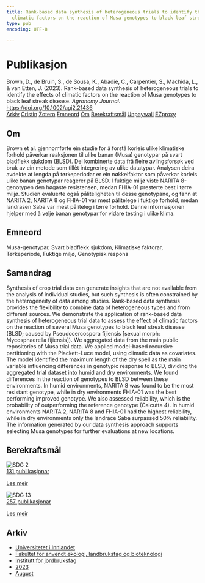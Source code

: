 ```yaml
---
title: Rank-based data synthesis of heterogeneous trials to identify the effects of
  climatic factors on the reaction of Musa genotypes to black leaf streak disease
type: pub
encoding: UTF-8

---
```

<h1>Publikasjon</h1>
<article id="csl-bib-container-7D8GFKLB" class="csl-bib-container">
  <div class="csl-bib-body"> <div class="csl-entry">Brown, D., de Bruin, S., de Sousa, K., Abadie, C., Carpentier, S., Machida, L., &#38; van Etten, J. (2023). Rank-based data synthesis of heterogeneous trials to identify the effects of climatic factors on the reaction of Musa genotypes to black leaf streak disease. <i>Agronomy Journal</i>. <a href="https://doi.org/10.1002/agj2.21436">https://doi.org/10.1002/agj2.21436</a></div> </div>
  <div class="csl-bib-buttons">
    <a href="#taxonomy-article-7D8GFKLB" alt="archive" class="csl-bib-button">Arkiv</a>
    <a href="https://app.cristin.no/results/show.jsf?id=2164751" alt="Cristin" class="csl-bib-button">Cristin</a>
    <a href="http://zotero.org/groups/5881554/items/7D8GFKLB" alt="Zotero" class="csl-bib-button">Zotero</a>
    <a href="#keywords-article-7D8GFKLB" alt="keywords" class="csl-bib-button">Emneord</a>
    <a href="#about-article-7D8GFKLB" alt="about_pub" class="csl-bib-button">Om</a>
    <a href="#sdg-article-7D8GFKLB" alt="sdg" class="csl-bib-button">Berekraftsmål</a>
    <a href="https://onlinelibrary.wiley.com/doi/pdfdirect/10.1002/agj2.21436" alt="Unpaywall" class="csl-bib-button">Unpaywall</a>
    <a href="https://onlinelibrary.wiley.com/doi/pdfdirect/10.1002/agj2.21436" alt="EZproxy" class="csl-bib-button">EZproxy</a>
  </div>
  <div id="csl-bib-meta-container-7D8GFKLB"></div>
</article>
<div id="csl-bib-meta-7D8GFKLB" class="csl-bib-meta">
  <article id="about-article-7D8GFKLB" class="about_pub-article">
    <h1>Om</h1>
    Brown et al. gjennomførte ein studie for å forstå korleis ulike klimatiske forhold påverkar reaksjonen til ulike banan (Musa) genotypar på svart bladflekk sjukdom (BLSD). Dei kombinerte data frå fleire avlingsforsøk ved bruk av ein metode som tillèt integrering av ulike datatypar. Analysen deira avdekte at lengda på tørkeperiodar er ein nøkkelfaktor som påverkar korleis ulike banan genotypar reagerer på BLSD. I fuktige miljø viste NARITA 8-genotypen den høgaste resistensen, medan FHIA-01 presterte best i tørre miljø. Studien evaluerte også påliteligheten til desse genotypane, og fann at NARITA 2, NARITA 8 og FHIA-01 var mest pålitelege i fuktige forhold, medan landrasen Saba var mest påliteleg i tørre forhold. Denne informasjonen hjelper med å velje banan genotypar for vidare testing i ulike klima.
  </article>
  <article id="keywords-article-7D8GFKLB" class="keywords-article">
    <h1>Emneord</h1>
    Musa-genotypar, Svart bladflekk sjukdom, Klimatiske faktorar, Tørkeperiode, Fuktige miljø, Genotypisk respons
  </article>
  <article id="abstract-article-7D8GFKLB" class="abstract-article">
    <h1>Samandrag</h1>
    Synthesis of crop trial data can generate insights that are not available from the analysis of individual studies, but such synthesis is often constrained by the heterogeneity of data among studies. Rank-based data synthesis provides the flexibility to combine data of heterogeneous types and from different sources. We demonstrate the application of rank-based data synthesis of heterogeneous trial data to assess the effect of climatic factors on the reaction of several Musa genotypes to black leaf streak disease (BLSD; caused by Pseudocercospora fijiensis [sexual morph: Mycosphaerella fijiensis]). We aggregated data from the main public repositories of Musa trial data. We applied model-based recursive partitioning with the Plackett-Luce model, using climatic data as covariates. The model identified the maximum length of the dry spell as the main variable influencing differences in genotypic response to BLSD, dividing the aggregated trial dataset into humid and dry environments. We found differences in the reaction of genotypes to BLSD between these environments. In humid environments, NARITA 8 was found to be the most resistant genotype, while in dry environments FHIA-01 was the best performing improved genotype. We also assessed reliability, which is the probability of outperforming the reference genotype (Calcutta 4). In humid environments NARITA 2, NARITA 8 and FHIA-01 had the highest reliability, while in dry environments only the landrace Saba surpassed 50% reliability. The information generated by our data synthesis approach supports selecting Musa genotypes for further evaluations at new locations.
  </article>
  <article id="sdg-article-7D8GFKLB" class="sdg-article">
    <h1>Berekraftsmål</h1>
    <div class="sdg-container"><div id="sdg2" class="sdg">
        <img src="{{< params subfolder >}}images/sdg/sdg02_nn.png" class="image" alt="SDG 2">
        <div class="sdg-overlay">
          <a href="{{< params subfolder >}}nn/archive/?sdg=2#archive" class="sdg-publication-count"><span>131</span> publikasjonar</a>
          <p><a href="https://fn.no/om-fn/fns-baerekraftsmaal/utrydde-sult?lang=nno-NO" class="sdg-read-more">Les meir</a></p>
        </div>
      </div> <div id="sdg13" class="sdg">
        <img src="{{< params subfolder >}}images/sdg/sdg13_nn.png" class="image" alt="SDG 13">
        <div class="sdg-overlay">
          <a href="{{< params subfolder >}}nn/archive/?sdg=13#archive" class="sdg-publication-count"><span>257</span> publikasjonar</a>
          <p><a href="https://fn.no/om-fn/fns-baerekraftsmaal/stoppe-klimaendringene?lang=nno-NO" class="sdg-read-more">Les meir</a></p>
        </div>
      </div></div>
  </article>
  <article id="taxonomy-article-7D8GFKLB" class="taxonomy-article">
    <h1>Arkiv</h1>
    <ul>
      <li><a href="{{< params subfolder >}}nn/archive/?key=3DCRN523">Universitetet i Innlandet</a></li>
      <li><a href="{{< params subfolder >}}nn/archive/?key=T77LXH6D">Fakultet for anvendt økologi, landbruksfag og bioteknologi</a></li>
      <li><a href="{{< params subfolder >}}nn/archive/?key=SSN4QLEC">Institutt for jordbruksfag</a></li>
      <li><a href="{{< params subfolder >}}nn/archive/?key=DRHXCX63">2023</a></li>
      <li><a href="{{< params subfolder >}}nn/archive/?key=K83N5ZBU">August</a></li>
    </ul>
  </article>
</div>
